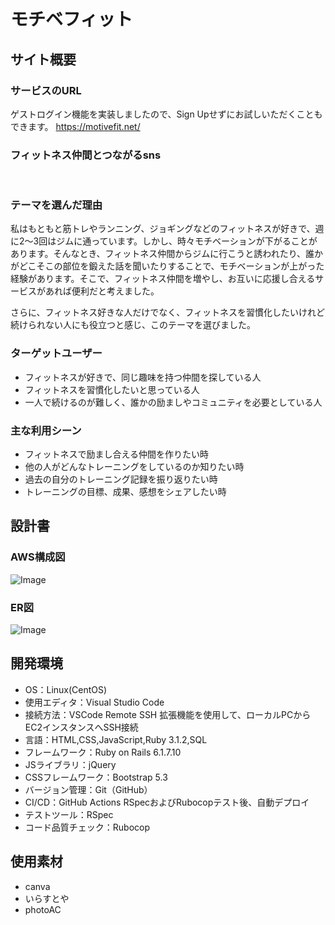 # モチベフィット

## サイト概要

### サービスのURL
ゲストログイン機能を実装しましたので、Sign Upせずにお試しいただくこともできます。
https://motivefit.net/

### フィットネス仲間とつながるsns
​
### テーマを選んだ理由
私はもともと筋トレやランニング、ジョギングなどのフィットネスが好きで、週に2〜3回はジムに通っています。しかし、時々モチベーションが下がることがあります。そんなとき、フィットネス仲間からジムに行こうと誘われたり、誰かがどこそこの部位を鍛えた話を聞いたりすることで、モチベーションが上がった経験があります。そこで、フィットネス仲間を増やし、お互いに応援し合えるサービスがあれば便利だと考えました。

さらに、フィットネス好きな人だけでなく、フィットネスを習慣化したいけれど続けられない人にも役立つと感じ、このテーマを選びました。

### ターゲットユーザー
- フィットネスが好きで、同じ趣味を持つ仲間を探している人
- フィットネスを習慣化したいと思っている人
- 一人で続けるのが難しく、誰かの励ましやコミュニティを必要としている人
​
### 主な利用シーン
- フィットネスで励まし合える仲間を作りたい時
- 他の人がどんなトレーニングをしているのか知りたい時
- 過去の自分のトレーニング記録を振り返りたい時
- トレーニングの目標、成果、感想をシェアしたい時
​
## 設計書

### AWS構成図
![Image](https://github.com/user-attachments/assets/12557b39-cbc0-4f5c-9e49-bd37f5f4ec2a)
### ER図
![Image](https://github.com/user-attachments/assets/f60be698-3acf-404a-9ed4-3682af8d6d33)
​
## 開発環境
- OS：Linux(CentOS)
- 使用エディタ：Visual Studio Code
- 接続方法：VSCode Remote SSH 拡張機能を使用して、ローカルPCからEC2インスタンスへSSH接続​
- 言語：HTML,CSS,JavaScript,Ruby 3.1.2,SQL
- フレームワーク：Ruby on Rails 6.1.7.10
- JSライブラリ：jQuery
- CSSフレームワーク：Bootstrap 5.3
- バージョン管理：Git（GitHub）
- CI/CD：GitHub Actions RSpecおよびRubocopテスト後、自動デプロイ
- テストツール：RSpec​
- コード品質チェック：Rubocop​
​
## 使用素材
- canva
- いらすとや
- photoAC
